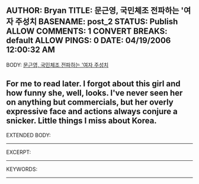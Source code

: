 AUTHOR: Bryan
TITLE: 문근영, 국민체조 전파하는 '여자 주성치
BASENAME: post_2
STATUS: Publish
ALLOW COMMENTS: 1
CONVERT BREAKS: __default__
ALLOW PINGS: 0
DATE: 04/19/2006 12:00:32 AM
-----
BODY:
<a title="사이좋은 사람들 싸이월드" href="http://kwangjang.cyworld.nate.com/news/View.asp?ArticleID=2006041810404255167&PID=B0">문근영, 국민체조 전파하는 '여자 주성치</a>


For me to read later. I forgot about this girl and how funny she, well, looks. I've never seen her on anything but commercials, but her overly expressive face and actions always conjure a snicker. Little things I miss about Korea.
-----
EXTENDED BODY:

-----
EXCERPT:

-----
KEYWORDS:

-----


